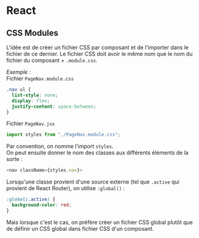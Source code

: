 # React

## CSS Modules

L'idée est de créer un fichier CSS par composant et de l'importer dans le fichier de ce dernier. Le fichier CSS doit avoir le même nom que le nom du fichier du composant + `.module.css`.

*Exemple :*  
Fichier `PageNav.module.css`
```css
.nav ul {
  list-style: none;
  display: flex;
  justify-content: space-between;
}
```
Fichier `PageNav.jsx`
```js
import styles from "./PageNav.module.css"; 
```
Par convention, on nomme l'import `styles`.  
On peut ensuite donner le nom des classes aux différents éléments de la sorte :
```js
<nav className={styles.nav}>
```

Lorsqu'une classe provient d'une source externe (tel que `.active` qui provient de React Router), on utilise `:global()` :
```css
:global(.active) {
  background-color: red;
}
```
Mais lorsque c'est le cas, on préfère créer un fichier CSS global plutôt que de définir un CSS global dans fichier CSS d'un composant.
